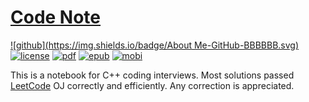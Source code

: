 [Code Note](http://codenote.liuyid.in/)
=======
[![github](https://img.shields.io/badge/About Me-GitHub-BBBBBB.svg)](https://github.com/petrosliu/code-note)
[![license](https://img.shields.io/badge/license-CC0-808080.svg)](http://creativecommons.org/publicdomain/zero/1.0/)
[![pdf](https://img.shields.io/badge/PDF-↓-F7221F.svg)](https://www.gitbook.com/download/pdf/book/petrosliu/code-note)
[![epub](https://img.shields.io/badge/ePub-↓-87B82B.svg)](https://www.gitbook.com/download/epub/book/petrosliu/code-note)
[![mobi](https://img.shields.io/badge/Mobi-↓-3B3B3B.svg)](hhttps://www.gitbook.com/download/mobi/book/petrosliu/code-note)

This is a notebook for C++ coding interviews. Most solutions passed [LeetCode](https://leetcode.com/) OJ correctly and efficiently. Any correction is appreciated.

